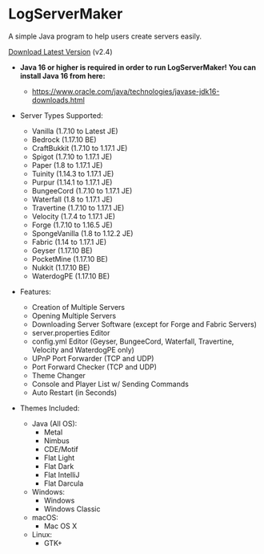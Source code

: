 # LogServerMaker

A simple Java program to help users create servers easily.

[Download Latest Version](https://mega.nz/folder/JQJWDToI#2DLwnCAxI_LOBbGzP7Bhiw) (v2.4)

* **Java 16 or higher is required in order to run LogServerMaker! You can install Java 16 from here:**
    * https://www.oracle.com/java/technologies/javase-jdk16-downloads.html

* Server Types Supported:
    * Vanilla (1.7.10 to Latest JE)
    * Bedrock (1.17.10 BE)
    * CraftBukkit (1.7.10 to 1.17.1 JE)
    * Spigot (1.7.10 to 1.17.1 JE)
    * Paper (1.8 to 1.17.1 JE)
    * Tuinity (1.14.3 to 1.17.1 JE)
    * Purpur (1.14.1 to 1.17.1 JE)
    * BungeeCord (1.7.10 to 1.17.1 JE)
    * Waterfall (1.8 to 1.17.1 JE)
    * Travertine (1.7.10 to 1.17.1 JE)
    * Velocity (1.7.4 to 1.17.1 JE)
    * Forge (1.7.10 to 1.16.5 JE)
    * SpongeVanilla (1.8 to 1.12.2 JE)
    * Fabric (1.14 to 1.17.1 JE)
    * Geyser (1.17.10 BE)
    * PocketMine (1.17.10 BE)
    * Nukkit (1.17.10 BE)
    * WaterdogPE (1.17.10 BE)

* Features:
    * Creation of Multiple Servers
    * Opening Multiple Servers
    * Downloading Server Software (except for Forge and Fabric Servers)
    * server.properties Editor
    * config.yml Editor (Geyser, BungeeCord, Waterfall, Travertine, Velocity and WaterdogPE only)
    * UPnP Port Forwarder (TCP and UDP)
    * Port Forward Checker (TCP and UDP)
    * Theme Changer
    * Console and Player List w/ Sending Commands
    * Auto Restart (in Seconds)

* Themes Included:
    * Java (All OS):
        * Metal
        * Nimbus
        * CDE/Motif
        * Flat Light
        * Flat Dark
        * Flat IntelliJ
        * Flat Darcula
    * Windows:
        * Windows
        * Windows Classic
    * macOS:
        * Mac OS X
    * Linux:
        * GTK+
